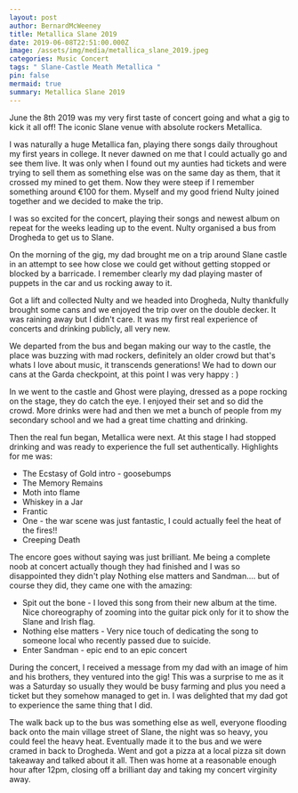 ```yaml
---
layout: post
author: BernardMcWeeney
title: Metallica Slane 2019
date: 2019-06-08T22:51:00.000Z
image: /assets/img/media/metallica_slane_2019.jpeg
categories: Music Concert
tags: " Slane-Castle Meath Metallica "
pin: false
mermaid: true
summary: Metallica Slane 2019
---
```

J﻿une the 8th 2019 was my very first taste of concert going and what a gig to kick it all off! The iconic Slane venue with absolute rockers Metallica.

I was naturally a huge Metallica fan, playing there songs daily throughout my first years in college. It  never dawned on me that I could actually go and see them live. It was only when I found out my aunties had tickets and were trying to sell them as something else was on the same day as them, that it crossed my mined to get them. Now they were steep if I remember something around €100 for them. M﻿yself and my good friend Nulty joined together and we decided to make the trip. 

I﻿ was so excited for the concert, playing their songs and newest album on repeat for the weeks leading up to the event. Nulty organised a bus from Drogheda to get us to Slane. 

O﻿n the morning of the gig, my dad brought me on a trip around Slane castle in an attempt to see how close we could get without getting stopped or blocked by a barricade. I remember clearly my dad playing master of puppets in the car and us rocking away to it.

G﻿ot a lift and collected Nulty and we headed into Drogheda, Nulty thankfully brought some cans and we enjoyed the trip over on the double decker. It was raining away but I didn't care. It was my first real experience of concerts and drinking publicly, all very new. 

We departed from the bus and began making our way to the castle, the place was buzzing with mad rockers, definitely an older crowd but that's whats I love about music, it transcends generations! We had to down our cans at the Garda checkpoint, at this point I was very happy : )

I﻿n we went to the castle and Ghost were playing, dressed as a pope rocking on the stage, they do catch the eye. I enjoyed their set and so did the crowd. More drinks were had and then we met a bunch of people from my secondary school and we had a great time chatting and drinking.

T﻿hen the real fun began, Metallica were next. At this stage I had stopped drinking and was ready to experience the full set authentically. Highlights for me was:

* The Ecstasy of Gold intro - goosebumps
* The Memory Remains
* M﻿oth into flame
* Whiskey in a Jar
* Frantic
* O﻿ne - the war scene was just fantastic, I could actually feel the heat of the fires!!
* Creeping Death

T﻿he encore goes without saying was just brilliant. Me being a complete noob at concert actually though they had finished and I was so disappointed they didn't play Nothing else matters and Sandman.... but of course they did, they came one with the amazing:

* S﻿pit out the bone - I loved this song from their new album at the time. Nice choreography of zooming into the guitar pick only for it to show the Slane and Irish flag.
* N﻿othing else matters - Very nice touch of dedicating the song to someone local who recently passed due to suicide.
* E﻿nter Sandman - epic end to an epic concert

D﻿uring the concert, I received a message from my dad with an image of him and his brothers, they ventured into the gig! This was a surprise to me as it was a Saturday so usually they would be busy farming and plus you need a ticket but they somehow managed to get in. I was delighted that my dad got to experience the same thing that I did.

T﻿he walk back up to the bus was something else as well, everyone flooding back onto the main village street of Slane, the night was so heavy, you could feel the heavy heat. Eventually made it to the bus and we were cramed in back to Drogheda. Went and got a pizza at a local pizza sit down takeaway and talked about it all. Then was home at a reasonable enough hour after 12pm, closing off a brilliant day and taking my concert virginity away.